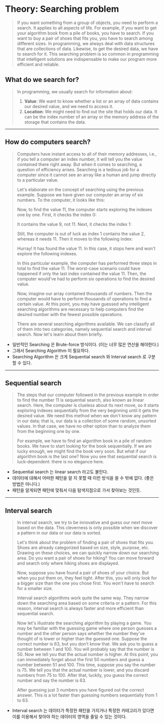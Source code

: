 # Theory: Searching problem

> If you want something from a group of objects, you need to perform a search. It applies to all aspects of life. For example, if you want to get your algorithm book from a pile of books, you have to search. If you want to buy a pair of shoes that fits you, you have to search among different sizes. In programming, we always deal with data structures that are collections of data. Likewise, to get the desired data, we have to search for it. This searching problem is so common in programming that intelligent solutions are indispensable to make our program more efficient and reliable.
  

## What do we search for?

> In programming, we usually search for information about:
>
> 1. __Value__: We want to know whether a list or an array of data contains our desired value, and we need to access it.
> 2. __Location__: We might need to find out the site that holds our data. It can be the index number of an array or the memory address of the storage that contains the data.
>

***

## How do computers search?

> Computers have instant access to all of their memory addresses, i.e., if you tell a computer an index number, it will tell you the value contained there right away. But when it comes to searching, a question of efficiency arises. Searching is a tedious job for a computer since it cannot see an array like a human and jump directly to a particular value.
>
> Let's elaborate on the concept of searching using the previous example. Suppose we have given our computer an array of six numbers. To the computer, it looks like this:
>
> Now, to find the value 11, the computer starts exploring the indexes one by one. First, it checks the index 0:
>
> It contains the value 9, not 11. Next, it checks the index 1:
>
> Still, the computer is out of luck as index 1 contains the value 2, whereas it needs 11. Then it moves to the following index:
>
> Hurray! It has found the value 11. In this case, it stops here and won't explore the following indexes.
>
> In this particular example, the computer has performed three steps in total to find the value 11. The worst-case scenario could have happened if only the last index contained the value 11. Then, the computer would've had to perform six operations to find the desired value.
>
> Now, imagine our array contained thousands of numbers. Then the computer would have to perform thousands of operations to find a certain value. At this point, you may have guessed why intelligent searching algorithms are necessary to help computers find the desired number with the fewest possible operations.
>
> There are several searching algorithms available. We can classify all of them into two categories, namely sequential search and interval search. Now let's learn about them briefly.
  
- 일반적인 Searching 은 Brute-force 방식이다. (이는 너무 많은 연산을 해야한다.)
- 그래서 Searching Algorithm 이 필요하다. 
- Searching Algorithm 은 크게 Sequential search 와 Interval search 로 구분할 수 있다.

***

## Sequential search

> The steps that our computer followed in the previous example in order to find the number 11 is sequential search, also known as linear search. Here, the computer is clueless about its next move, so it starts exploring indexes sequentially from the very beginning until it gets the desired value. We need this method when we don't know any pattern in our data; that is, our data is a collection of some random, unsorted values. In that case, we have no other option than to analyze them from the beginning one by one.
>
> For example, we have to find an algorithm book in a pile of random books. We have to start looking for the book sequentially. If we are lucky enough, we might find the book very soon. But what if our algorithm book is the last one? Now you see that sequential search is luck-dependent: there is no elegance here.
  
- Sequential search 는 linear search 라고도 불린다.  
- 데이터에 대해서 어떠한 패턴을 알 지 못할 때 이런 방식을 쓸 수 밖에 없다. (좋은 방법은 아니다.) 
- 패턴을 알게되면 패턴에 맞춰서 다음 탐색지점으로 가서 찾아보는 것인듯. 

***

## Interval search

> In interval search, we try to be innovative and guess our next move based on the data. This cleverness is only possible when we discover a pattern in our data or our data is sorted.
>
> Let's think about the problem of finding a pair of shoes that fits you. Shoes are already categorized based on size, style, purpose, etc. Drawing on these choices, we can quickly narrow down our searching area. Do you want a pair of shoes for hiking? You can move forward and search only where hiking shoes are displayed.
>
> Now, suppose you have found a pair of shoes of your choice. But when you put them on, they feel tight. After this, you will only look for a bigger size than the one you chose first. You won't have to search for a smaller size.
>
> Interval search algorithms work quite the same way. They narrow down the searching area based on some criteria or a pattern. For this reason, interval search is always faster and more efficient than sequential search.
>
> Now let's illustrate the searching algorithm by playing a game. You may be familiar with the guessing game where one person guesses a number and the other person says whether the number they've thought of is lower or higher than the guessed one. Suppose the correct number is 63, but you don't know that. We ask you to guess a number between 1 and 100. You will probably say that the number is 50. Now we tell you that the actual number is higher. At this point, you can immediately forget about the first 50 numbers and guess a number between 51 and 100. This time, suppose you say the number is 75. We tell you that the actual number is lower, and you discard numbers from 75 to 100. After that, luckily, you guess the correct number and say the number is 63.
>
> After guessing just 3 numbers you have figured out the correct answer. This is a lot faster than guessing numbers sequentially from 1 to 63.
  
- Interval search 는 데이터가 특정한 패턴을 가지거나 특정한 카테고리가 있다면 이를 이용해서 찾아야 하는 데이터의 영역을 줄일 수 있는 것이다.
 



 



     


